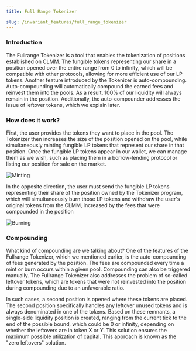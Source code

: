 ```yaml
---
title: Full Range Tokenizer

slug: /invariant_features/full_range_tokenizer
---
```



### Introduction

The Fullrange Tokenizer is a tool that enables the tokenization of positions established on CLMM. The fungible tokens representing our share in a position opened over the entire range from 0 to infinity, which will be compatible with other protocols, allowing for more efficient use of our LP tokens. Another feature introduced by the Tokenizer is auto-compounding. Auto-compounding will automatically compound the earned fees and reinvest them into the pools. As a result, 100% of our liquidity will always remain in the position. Additionally, the auto-compounder addresses the issue of leftover tokens, which we explain later.

### How does it work?
First, the user provides the tokens they want to place in the pool. The Tokenizer then increases the size of the position opened on the pool, while simultaneously minting fungible LP tokens that represent our share in that position. Once the fungible LP tokens appear in our wallet, we can manage them as we wish, such as placing them in a borrow-lending protocol or listing our position for sale on the market.

![Minting](/img/docs/app/general/general_mintingprocess.png)	

In the opposite direction, the user must send the fungible LP tokens representing their share of the position owned by the Tokenizer program, which will simultaneously burn those LP tokens and withdraw the user's original tokens from the CLMM, increased by the fees that were compounded in the position

![Burning](/img/docs/app/general/general_burningprocess.png)	

### Compounding
What kind of compounding are we talking about? One of the features of the Fullrange Tokenizer, which we mentioned earlier, is the auto-compounding of fees generated by the position. The fees are compounded every time a mint or burn occurs within a given pool. Compounding can also be triggered manually. The Fullrange Tokenizer also addresses the problem of so-called leftover tokens, which are tokens that were not reinvested into the position during compounding due to an unfavorable ratio.

 In such cases, a second position is opened where these tokens are placed. The second position specifically handles any leftover unused tokens and is always denominated in one of the tokens. Based on these remnants, a single-side liquidity position is created, ranging from the current tick to the end of the possible bound, which could be 0 or infinity, depending on whether the leftovers are in token X or Y. This solution ensures the maximum possible utilization of capital. This approach is known as the "zero leftovers" solution.

